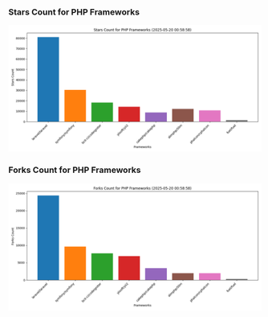### Stars Count for PHP Frameworks

![Stars Chart](./archive/charts/20250520005858_stars_count.png)

### Forks Count for PHP Frameworks

![Forks Chart](./archive/charts/20250520005858_forks_count.png)

